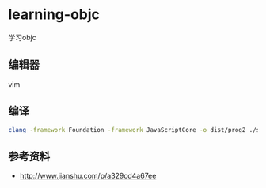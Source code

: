# learning-objc

学习objc

## 编辑器

vim

## 编译

```bash
clang -framework Foundation -framework JavaScriptCore -o dist/prog2 ./src/prog2.m
```

## 参考资料

* http://www.jianshu.com/p/a329cd4a67ee
